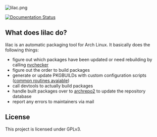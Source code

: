 ![lilac.png](https://github.com/archlinuxcn/artworks/raw/master/lilac-logo/example%20banners/banner-small.png)

[![Documentation Status](https://readthedocs.org/projects/lilac/badge/?version=latest)](https://lilac.readthedocs.io/en/latest/)

What does lilac do?
----

lilac is an automatic packaging tool for Arch Linux. It basically does the following things:

* figure out which packages have been updated or need rebuilding by calling [nvchecker](https://github.com/lilydjwg/nvchecker)
* figure out the order to build packages
* generate or update PKGBUILDs with custom configuration scripts ([common routines avaiable](https://lilac.readthedocs.io/en/latest/api.html))
* call devtools to actually build packages
* handle built packages over to [archrepo2](https://github.com/lilydjwg/archrepo2) to update the repository database
* report any errors to maintainers via mail

License
-------

This project is licensed under GPLv3.
